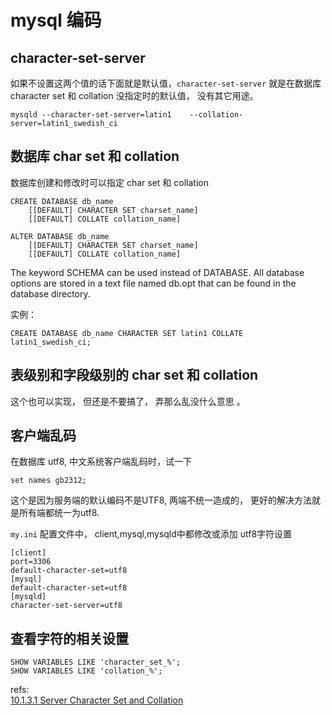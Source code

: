 # mysql 编码

## character-set-server
如果不设置这两个值的话下面就是默认值，`character-set-server` 就是在数据库 character set 和 collation 没指定时的默认值， 没有其它用途。

	mysqld --character-set-server=latin1    --collation-server=latin1_swedish_ci
## 数据库 char set 和 collation
数据库创建和修改时可以指定 char set 和 collation

	CREATE DATABASE db_name
	    [[DEFAULT] CHARACTER SET charset_name]
	    [[DEFAULT] COLLATE collation_name]

	ALTER DATABASE db_name
	    [[DEFAULT] CHARACTER SET charset_name]
	    [[DEFAULT] COLLATE collation_name]

The keyword SCHEMA can be used instead of DATABASE. All database options are stored in a text file named db.opt that can be found in the database directory.

实例：

	CREATE DATABASE db_name CHARACTER SET latin1 COLLATE latin1_swedish_ci;

## 表级别和字段级别的 char set 和 collation
这个也可以实现， 但还是不要搞了， 弄那么乱没什么意思 。


## 客户端乱码
在数据库 utf8, 中文系统客户端乱码时，试一下

	set names gb2312;
这个是因为服务端的默认编码不是UTF8, 两端不统一造成的， 更好的解决方法就是所有端都统一为utf8.

`my.ini` 配置文件中， client,mysql,mysqld中都修改或添加 utf8字符设置


	[client]
	port=3306
	default-character-set=utf8
	[mysql]
	default-character-set=utf8
	[mysqld]
	character-set-server=utf8

## 查看字符的相关设置

	SHOW VARIABLES LIKE 'character_set_%';
	SHOW VARIABLES LIKE 'collation_%';

refs:  
[10.1.3.1 Server Character Set and Collation](http://dev.mysql.com/doc/refman/5.6/en/charset-server.html)  


[1]: http://dev.mysql.com/doc/refman/5.6/en/charset-database.html